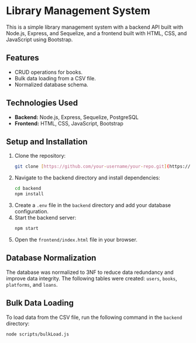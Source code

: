 # Library Management System

This is a simple library management system with a backend API built with Node.js, Express, and Sequelize, and a frontend built with HTML, CSS, and JavaScript using Bootstrap.

## Features

- CRUD operations for books.
- Bulk data loading from a CSV file.
- Normalized database schema.

## Technologies Used

- **Backend:** Node.js, Express, Sequelize, PostgreSQL
- **Frontend:** HTML, CSS, JavaScript, Bootstrap

## Setup and Installation

1.  Clone the repository:
    ```bash
    git clone [https://github.com/your-username/your-repo.git](https://github.com/your-username/your-repo.git)
    ```
2.  Navigate to the backend directory and install dependencies:
    ```bash
    cd backend
    npm install
    ```
3.  Create a `.env` file in the `backend` directory and add your database configuration.
4.  Start the backend server:
    ```bash
    npm start
    ```
5.  Open the `frontend/index.html` file in your browser.

## Database Normalization

The database was normalized to 3NF to reduce data redundancy and improve data integrity. The following tables were created: `users`, `books`, `platforms`, and `loans`.

## Bulk Data Loading

To load data from the CSV file, run the following command in the `backend` directory:

```bash
node scripts/bulkLoad.js